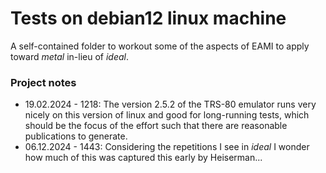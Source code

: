 # Tests on debian12 linux machine

A self-contained folder to workout some of the aspects of EAMI to apply toward _metal_ in-lieu of _ideal_.

### Project notes

* 19.02.2024 - 1218: The version 2.5.2 of the TRS-80 emulator runs very nicely on this version of linux and good for long-running tests, which should be the focus of the effort such that there are reasonable publications to generate.
* 06.12.2024 - 1443: Considering the repetitions I see in _ideal_ I wonder how much of this was captured this early by Heiserman...

